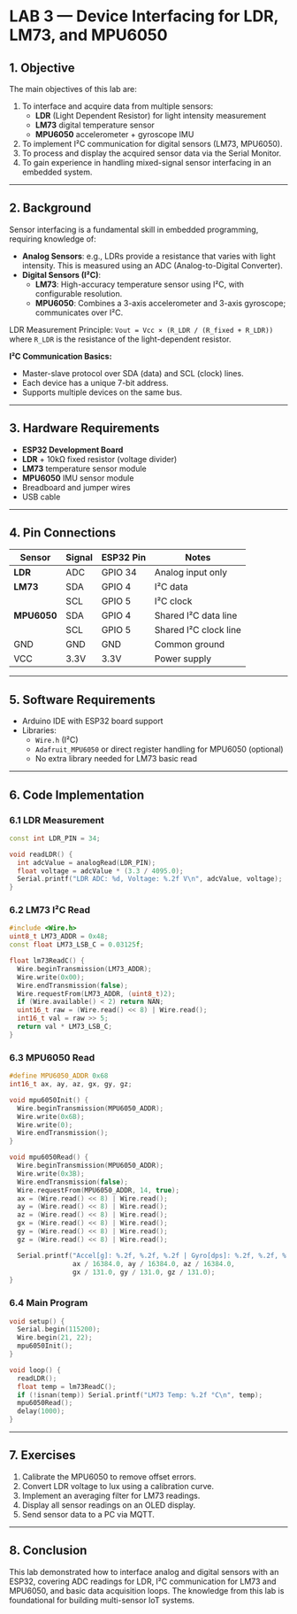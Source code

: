 # LAB 3 — Device Interfacing for LDR, LM73, and MPU6050

## 1. Objective
The main objectives of this lab are:
1. To interface and acquire data from multiple sensors:  
   - **LDR** (Light Dependent Resistor) for light intensity measurement  
   - **LM73** digital temperature sensor  
   - **MPU6050** accelerometer + gyroscope IMU
2. To implement I²C communication for digital sensors (LM73, MPU6050).
3. To process and display the acquired sensor data via the Serial Monitor.
4. To gain experience in handling mixed-signal sensor interfacing in an embedded system.

---

## 2. Background
Sensor interfacing is a fundamental skill in embedded programming, requiring knowledge of:
- **Analog Sensors**: e.g., LDRs provide a resistance that varies with light intensity. This is measured using an ADC (Analog-to-Digital Converter).
- **Digital Sensors (I²C)**:  
  - **LM73**: High-accuracy temperature sensor using I²C, with configurable resolution.  
  - **MPU6050**: Combines a 3-axis accelerometer and 3-axis gyroscope; communicates over I²C.

LDR Measurement Principle:
`Vout = Vcc × (R_LDR / (R_fixed + R_LDR))`  
where `R_LDR` is the resistance of the light-dependent resistor.



**I²C Communication Basics:**
- Master-slave protocol over SDA (data) and SCL (clock) lines.
- Each device has a unique 7-bit address.
- Supports multiple devices on the same bus.

---

## 3. Hardware Requirements
- **ESP32 Development Board**
- **LDR** + 10kΩ fixed resistor (voltage divider)
- **LM73** temperature sensor module
- **MPU6050** IMU sensor module
- Breadboard and jumper wires
- USB cable

---

## 4. Pin Connections

| Sensor      | Signal | ESP32 Pin | Notes                      |
|-------------|--------|-----------|----------------------------|
| **LDR**     | ADC    | GPIO 34   | Analog input only           |
| **LM73**    | SDA    | GPIO 4   | I²C data                    |
|             | SCL    | GPIO 5   | I²C clock                   |
| **MPU6050** | SDA    | GPIO 4   | Shared I²C data line        |
|             | SCL    | GPIO 5   | Shared I²C clock line       |
| GND         | GND    | GND       | Common ground               |
| VCC         | 3.3V   | 3.3V      | Power supply                |

---

## 5. Software Requirements
- Arduino IDE with ESP32 board support
- Libraries:
  - `Wire.h` (I²C)
  - `Adafruit_MPU6050` or direct register handling for MPU6050 (optional)
  - No extra library needed for LM73 basic read

---

## 6. Code Implementation

### 6.1 LDR Measurement
```cpp
const int LDR_PIN = 34;

void readLDR() {
  int adcValue = analogRead(LDR_PIN);
  float voltage = adcValue * (3.3 / 4095.0);
  Serial.printf("LDR ADC: %d, Voltage: %.2f V\n", adcValue, voltage);
}
```

### 6.2 LM73 I²C Read
```cpp
#include <Wire.h>
uint8_t LM73_ADDR = 0x48;
const float LM73_LSB_C = 0.03125f;

float lm73ReadC() {
  Wire.beginTransmission(LM73_ADDR);
  Wire.write(0x00);
  Wire.endTransmission(false);
  Wire.requestFrom(LM73_ADDR, (uint8_t)2);
  if (Wire.available() < 2) return NAN;
  uint16_t raw = (Wire.read() << 8) | Wire.read();
  int16_t val = raw >> 5;
  return val * LM73_LSB_C;
}
```

### 6.3 MPU6050 Read
```cpp
#define MPU6050_ADDR 0x68
int16_t ax, ay, az, gx, gy, gz;

void mpu6050Init() {
  Wire.beginTransmission(MPU6050_ADDR);
  Wire.write(0x6B);
  Wire.write(0);
  Wire.endTransmission();
}

void mpu6050Read() {
  Wire.beginTransmission(MPU6050_ADDR);
  Wire.write(0x3B);
  Wire.endTransmission(false);
  Wire.requestFrom(MPU6050_ADDR, 14, true);
  ax = (Wire.read() << 8) | Wire.read();
  ay = (Wire.read() << 8) | Wire.read();
  az = (Wire.read() << 8) | Wire.read();
  gx = (Wire.read() << 8) | Wire.read();
  gy = (Wire.read() << 8) | Wire.read();
  gz = (Wire.read() << 8) | Wire.read();

  Serial.printf("Accel[g]: %.2f, %.2f, %.2f | Gyro[dps]: %.2f, %.2f, %.2f\n",
                ax / 16384.0, ay / 16384.0, az / 16384.0,
                gx / 131.0, gy / 131.0, gz / 131.0);
}
```

### 6.4 Main Program
```cpp
void setup() {
  Serial.begin(115200);
  Wire.begin(21, 22);
  mpu6050Init();
}

void loop() {
  readLDR();
  float temp = lm73ReadC();
  if (!isnan(temp)) Serial.printf("LM73 Temp: %.2f °C\n", temp);
  mpu6050Read();
  delay(1000);
}
```

---

## 7. Exercises
1. Calibrate the MPU6050 to remove offset errors.
2. Convert LDR voltage to lux using a calibration curve.
3. Implement an averaging filter for LM73 readings.
4. Display all sensor readings on an OLED display.
5. Send sensor data to a PC via MQTT.

---

## 8. Conclusion
This lab demonstrated how to interface analog and digital sensors with an ESP32, covering ADC readings for LDR, I²C communication for LM73 and MPU6050, and basic data acquisition loops. The knowledge from this lab is foundational for building multi-sensor IoT systems.

